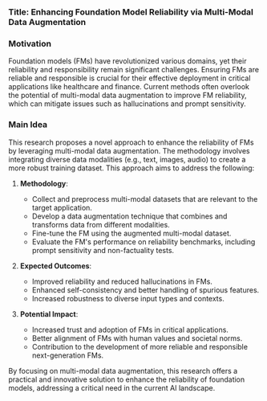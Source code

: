 ### Title: Enhancing Foundation Model Reliability via Multi-Modal Data Augmentation

### Motivation
Foundation models (FMs) have revolutionized various domains, yet their reliability and responsibility remain significant challenges. Ensuring FMs are reliable and responsible is crucial for their effective deployment in critical applications like healthcare and finance. Current methods often overlook the potential of multi-modal data augmentation to improve FM reliability, which can mitigate issues such as hallucinations and prompt sensitivity.

### Main Idea
This research proposes a novel approach to enhance the reliability of FMs by leveraging multi-modal data augmentation. The methodology involves integrating diverse data modalities (e.g., text, images, audio) to create a more robust training dataset. This approach aims to address the following:

1. **Methodology**:
   - Collect and preprocess multi-modal datasets that are relevant to the target application.
   - Develop a data augmentation technique that combines and transforms data from different modalities.
   - Fine-tune the FM using the augmented multi-modal dataset.
   - Evaluate the FM's performance on reliability benchmarks, including prompt sensitivity and non-factuality tests.

2. **Expected Outcomes**:
   - Improved reliability and reduced hallucinations in FMs.
   - Enhanced self-consistency and better handling of spurious features.
   - Increased robustness to diverse input types and contexts.

3. **Potential Impact**:
   - Increased trust and adoption of FMs in critical applications.
   - Better alignment of FMs with human values and societal norms.
   - Contribution to the development of more reliable and responsible next-generation FMs.

By focusing on multi-modal data augmentation, this research offers a practical and innovative solution to enhance the reliability of foundation models, addressing a critical need in the current AI landscape.